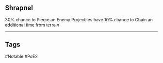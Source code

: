 ## Shrapnel
30% chance to Pierce an Enemy
Projectiles have 10% chance to Chain an additional time from terrain

---
## Tags
#Notable
#PoE2
